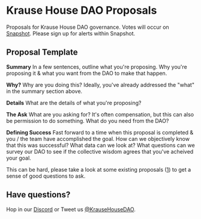 # Krause House DAO Proposals
Proposals for Krause House DAO governance. Votes will occur on [Snapshot](https://snapshot.org/#/krausehouse.eth). Please sign up for alerts within Snapshot.

## Proposal Template
**Summary**
In a few sentences, outline what you're proposing. Why you're proposing it & what you want from the DAO to make that happen.

**Why?**
Why are you doing this? Ideally, you've already addressed the "what" in the summary section above.

**Details**
What are the details of what you're proposing?

**The Ask**
What are you asking for? It's often compensation, but this can also be permission to do something. What do you need from the DAO?

**Defining Success**
Fast forward to a time when this proposal is completed & you / the team have accomplished the goal. How can we objectively know that this was successful? What data can we look at? What questions can we survey our DAO to see if the collective wisdom agrees that you've acheived your goal.

This can be hard, please take a look at some existing proposals ([1](https://github.com/Krause-House/proposals/blob/main/stewardship-team-12042021.md)) to get a sense of good questions to ask.

## Have questions?
Hop in our [Discord](https://discord.gg/3bJwMCUEbe) or Tweet us [@KrauseHouseDAO](https://twitter.com/krausehousedao).
